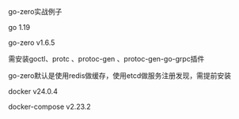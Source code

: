 go-zero实战例子

go 1.19

go-zero v1.6.5

需安装goctl、protc 、protoc-gen 、protoc-gen-go-grpc插件

go-zero默认是使用redis做缓存，使用etcd做服务注册发现，需提前安装

docker v24.0.4

docker-compose v2.23.2
